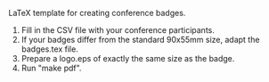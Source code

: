 LaTeX template for creating conference badges.

1. Fill in the CSV file with your conference participants.
2. If your badges differ from the standard 90x55mm size, adapt the
   badges.tex file.
3. Prepare a logo.eps of exactly the same size as the badge.
4. Run "make pdf".
